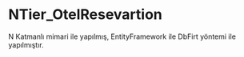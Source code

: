 # NTier_OtelResevartion

N Katmanlı mimari ile yapılmış, EntityFramework ile DbFirt yöntemi ile yapılmıştır.
